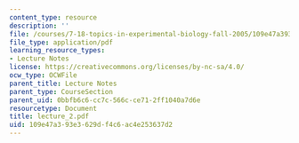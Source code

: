```yaml
---
content_type: resource
description: ''
file: /courses/7-18-topics-in-experimental-biology-fall-2005/109e47a393e3629df4c6ac4e253637d2_lecture_2.pdf
file_type: application/pdf
learning_resource_types:
- Lecture Notes
license: https://creativecommons.org/licenses/by-nc-sa/4.0/
ocw_type: OCWFile
parent_title: Lecture Notes
parent_type: CourseSection
parent_uid: 0bbfb6c6-cc7c-566c-ce71-2ff1040a7d6e
resourcetype: Document
title: lecture_2.pdf
uid: 109e47a3-93e3-629d-f4c6-ac4e253637d2
---
```

